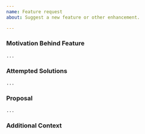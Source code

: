 ```yaml
---
name: Feature request
about: Suggest a new feature or other enhancement.

---
```


### Motivation Behind Feature
<!---
Please provide reasoning why this feature should be implemented? What problem does it solve?
-->

```
...
```


### Attempted Solutions
<!--
Please describe alternatives or workarounds you are currently using.
-->

```
...
```


### Proposal
<!--
Please describe your feature request in detail. Include examples, screenshots or additional information.
-->

```
...
```

### Additional Context
<!--
Please provide any additional context regarding the feature request.
-->
